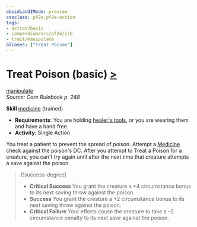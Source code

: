 ```yaml
---
obsidianUIMode: preview
cssclass: pf2e,pf2e-action
tags:
- action/basic
- compendium/src/pf2e/crb
- trait/manipulate
aliases: ["Treat Poison"]
---
```

# Treat Poison (basic) [>](../core-rulebook/chapter-9-playing-the-game.md#Actions "Single Action")
[manipulate](../traits/manipulate.md)  
*Source: Core Rulebook p. 248*  

**Skill** [medicine](../../Compendium/skills.md#Medicine) (trained)
- **Requirements**: You are holding [healer's tools](../../Compendium/equipment/items/healers-tools.md), or you are wearing them and have a hand free.
- **Activity**: Single Action

You treat a patient to prevent the spread of poison. Attempt a [Medicine](../../Compendium/skills.md#Medicine) check against the poison's DC. After you attempt to Treat a Poison for a creature, you can't try again until after the next time that creature attempts a save against the poison.

> [!success-degree] 
> - **Critical Success** You grant the creature a +4 circumstance bonus to its next saving throw against the poison.
> - **Success** You grant the creature a +2 circumstance bonus to its next saving throw against the poison.
> - **Critical Failure** Your efforts cause the creature to take a –2 circumstance penalty to its next save against the poison.